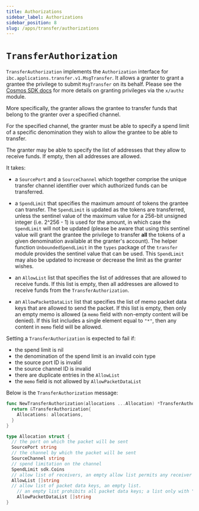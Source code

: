 ```yaml
---
title: Authorizations
sidebar_label: Authorizations
sidebar_position: 8
slug: /apps/transfer/authorizations
---
```

# `TransferAuthorization`

`TransferAuthorization` implements the `Authorization` interface for `ibc.applications.transfer.v1.MsgTransfer`. It allows a granter to grant a grantee the privilege to submit `MsgTransfer` on its behalf. Please see the [Cosmos SDK docs](https://docs.cosmos.network/v0.47/modules/authz) for more details on granting privileges via the `x/authz` module.

More specifically, the granter allows the grantee to transfer funds that belong to the granter over a specified channel.

For the specified channel, the granter must be able to specify a spend limit of a specific denomination they wish to allow the grantee to be able to transfer.

The granter may be able to specify the list of addresses that they allow to receive funds. If empty, then all addresses are allowed.

It takes:

- a `SourcePort` and a `SourceChannel` which together comprise the unique transfer channel identifier over which authorized funds can be transferred.

- a `SpendLimit` that specifies the maximum amount of tokens the grantee can transfer. The `SpendLimit` is updated as the tokens are transferred, unless the sentinel value of the maximum value for a 256-bit unsigned integer (i.e. 2^256 - 1) is used for the amount, in which case the `SpendLimit` will not be updated (please be aware that using this sentinel value will grant the grantee the privilege to transfer **all** the tokens of a given denomination available at the granter's account). The helper function `UnboundedSpendLimit` in the `types` package of the `transfer` module provides the sentinel value that can be used. This `SpendLimit` may also be updated to increase or decrease the limit as the granter wishes.

- an `AllowList` list that specifies the list of addresses that are allowed to receive funds. If this list is empty, then all addresses are allowed to receive funds from the `TransferAuthorization`.

- an `AllowPacketDataList` list that specifies the list of memo packet data keys that are allowed to send the packet. If this list is empty, then only an empty memo is allowed (a `memo` field with non-empty content will be denied). If this list includes a single element equal to `"*"`, then any content in `memo` field will be allowed.

Setting a `TransferAuthorization` is expected to fail if:

- the spend limit is nil
- the denomination of the spend limit is an invalid coin type
- the source port ID is invalid
- the source channel ID is invalid
- there are duplicate entries in the `AllowList`
- the `memo` field is not allowed by `AllowPacketDataList`

Below is the `TransferAuthorization` message:

```go
func NewTransferAuthorization(allocations ...Allocation) *TransferAuthorization {
  return &TransferAuthorization{
    Allocations: allocations,
  }
}

type Allocation struct {
  // the port on which the packet will be sent
  SourcePort string 
  // the channel by which the packet will be sent
  SourceChannel string 
  // spend limitation on the channel
  SpendLimit sdk.Coins  
  // allow list of receivers, an empty allow list permits any receiver address
  AllowList []string 
  // allow list of packet data keys, an empty list.
	// an empty list prohibits all packet data keys; a list only with "*" permits any packet data key
	AllowPacketDataList []string 
}

```
